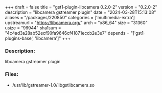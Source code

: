 +++
draft = false
title = "gst1-plugin-libcamera 0.2.0-2"
version = "0.2.0-2"
description = "libcamera gstreamer plugin"
date = "2024-03-28T15:13:08"
aliases = "/packages/220850"
categories = ['multimedia-extra']
upstreamurl = "https://libcamera.org/"
arch = "x86_64"
size = "31360"
usize = "96944"
sha1sum = "4c4ad3a28ab52ecf90fa9646cf41871eccb2e3e7"
depends = "['gst1-plugins-base', 'libcamera']"
+++
### Description: 
libcamera gstreamer plugin

### Files: 
* /usr/lib/gstreamer-1.0/libgstlibcamera.so

